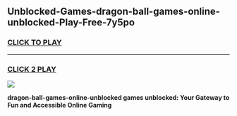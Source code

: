 
## Unblocked-Games-dragon-ball-games-online-unblocked-Play-Free-7y5po
<h3>
<a href="https://premium76.site?title=dragon-ball-games-online-unblocked&ref=17A">CLICK TO PLAY</a></h3>
<hr>

<h3>
<a href="https://premium76.site?title=dragon-ball-games-online-unblocked&ref=17A">CLICK 2 PLAY</a>
  
</h3>

<a href="https://premium76.site?title=dragon-ball-games-online-unblocked&ref=17A"><img src="https://clearcache.store/games.png"></a>


**dragon-ball-games-online-unblocked games unblocked: Your Gateway to Fun and Accessible Online Gaming**
